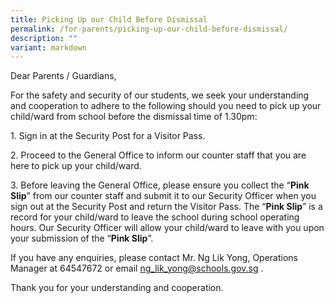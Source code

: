 ```yaml
---
title: Picking Up our Child Before Dismissal
permalink: /for-parents/picking-up-our-child-before-dismissal/
description: ""
variant: markdown
---
```

Dear Parents / Guardians,  
  

For the safety and security of our students, we seek your understanding and cooperation to adhere to the following should you need to pick up your child/ward from school before the dismissal time of 1.30pm:

  

1\. Sign in at the Security Post for a Visitor Pass.

  

2\. Proceed to the General Office to inform our counter staff that you are here to pick up your child/ward.

  

3\. Before leaving the General Office, please ensure you collect the “**Pink Slip**” from our counter staff and submit it to our Security Officer when you sign out at the Security Post and return the Visitor Pass. The “**Pink Slip**” is a record for your child/ward to leave the school during school operating hours. Our Security Officer will allow your child/ward to leave with you upon your submission of the “**Pink Slip**”.

  

If you have any enquiries, please contact Mr. Ng Lik Yong, Operations Manager at 64547672 or email [ng\_lik\_yong@schools.gov.sg](mailto:ng_lik_yong@schools.gov.sg) .

  

Thank you for your understanding and cooperation.